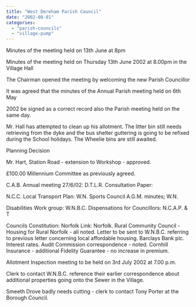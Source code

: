 ```yaml
---
title: "West Dereham Parish Council"
date: "2002-08-01"
categories: 
  - "parish-councils"
  - "village-pump"
---
```


Minutes of the meeting held on 13th June at 8pm

Minutes of the meeting held on Thursday 13th June 2002 at 8.00pm in the Village Hall

The Chairman opened the meeting by welcoming the new Parish Councillor

It was agreed that the minutes of the Annual Parish meeting held on 6th May

2002 be signed as a correct record also the Parish meeting held on the same day.

Mr. Hall has attempted to clean up his allotment. The litter bin still needs retrieving from the dyke and the bus shelter guttering is going to be refixed during the School holidays. The Wheelie bins are still awaited.

Planning Decision

Mr. Hart, Station Road - extension to Workshop - approved.

£100.00 Millennium Committee as previously agreed.

C.A.B. Annual meeting 27/6/02: D.T.L.R. Consultation Paper:

N.C.C. Local Transport Plan: W.N. Sports Council A.G.M. minutes; W.N.

Disabilities Work group: W.N.B.C. Dispensations for Councillors: N.C.A.P. & T

Councils Constitution: Norfolk Link: Norfolk. Rural Community Council - Housing for Rural Norfolk - all noted. Letter to be sent to W.N.B.C. referring to previous letter concerning local affordable housing. Barclays Bank plc. Interest rates. Audit Commission correspondence - noted. Cornhill Insurance - additional Fidelity Guarantee - no increase in premium.

Allotment Inspection meeting to be held on 3rd July 2002 at 7.00 p.m.

Clerk to contact W.N.B.C. reference their earlier correspondence about additional properties going onto the Sewer in the Village.

Smeeth Drove badly needs cutting - clerk to contact Tony Porter at the Borough Council.
